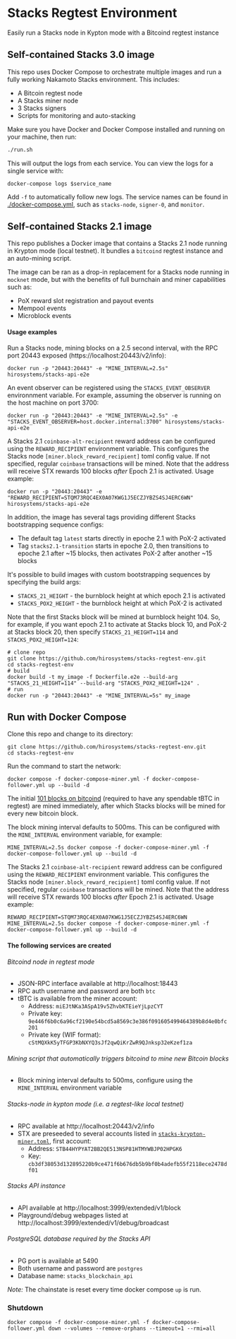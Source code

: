 # Stacks Regtest Environment

Easily run a Stacks node in Kypton mode with a Bitcoind regtest instance

## Self-contained Stacks 3.0 image

This repo uses Docker Compose to orchestrate multiple images and run a fully working Nakamoto Stacks environment. This includes:

- A Bitcoin regtest node
- A Stacks miner node
- 3 Stacks signers
- Scripts for monitoring and auto-stacking

Make sure you have Docker and Docker Compose installed and running on your machine, then run:

```bash
./run.sh
```

This will output the logs from each service. You can view the logs for a single service with:

```
docker-compose logs $service_name
```

Add `-f` to automatically follow new logs. The service names can be found in [./docker-compose.yml](./docker-compose.yml), such as `stacks-node`, `signer-0`, and `monitor`.

## Self-contained Stacks 2.1 image

This repo publishes a Docker image that contains a Stacks 2.1 node running in Krypton mode (local testnet). It bundles a `bitcoind` regtest instance and an auto-mining script.

The image can be ran as a drop-in replacement for a Stacks node running in `mocknet` mode, but with the benefits of full burnchain and miner capabilities such as:
  * PoX reward slot registration and payout events
  * Mempool events
  * Microblock events

#### Usage examples

Run a Stacks node, mining blocks on a 2.5 second interval, with the RPC port 20443 exposed (https://localhost:20443/v2/info):

```shell
docker run -p "20443:20443" -e "MINE_INTERVAL=2.5s" hirosystems/stacks-api-e2e

```

An event observer can be registered using the `STACKS_EVENT_OBSERVER` environnment variable. For example, assuming the observer is running on the host machine on port 3700:
```shell
docker run -p "20443:20443" -e "MINE_INTERVAL=2.5s" -e "STACKS_EVENT_OBSERVER=host.docker.internal:3700" hirosystems/stacks-api-e2e
```


A Stacks 2.1 `coinbase-alt-recipient` reward address can be configured using the `REWARD_RECIPIENT` environment variable. 
This configures the Stacks node `[miner.block_reward_recipient]` toml config value. 
If not specified, regular `coinbase` transactions will be mined. 
Note that the address will receive STX rewards 100 blocks _after_ Epoch 2.1 is activated. 
Usage example:
```shell
docker run -p "20443:20443" -e "REWARD_RECIPIENT=STQM73RQC4EX0A07KWG1J5ECZJYBZS4SJ4ERC6WN" hirosystems/stacks-api-e2e
```


In addition, the image has several tags providing different Stacks bootstrapping sequence configs:
  * The default tag `latest` starts directly in epoche 2.1 with PoX-2 activated
  * Tag `stacks2.1-transition` starts in epoche 2.0, then transitions to epoche 2.1 after ~15 blocks, then activates PoX-2 after another ~15 blocks


It's possible to build images with custom bootstrapping sequences by specifying the build args:
* `STACKS_21_HEIGHT` - the burnblock height at which epoch 2.1 is activated
* `STACKS_POX2_HEIGHT` - the burnblock height at which PoX-2 is activated

Note that the first Stacks block will be mined at burnblock height 104. 
So, for example, if you want epoch 2.1 to activate at Stacks block 10, and PoX-2 at Stacks block 20, then specify `STACKS_21_HEIGHT=114` and `STACKS_POX2_HEIGHT=124`:
```shell
# clone repo
git clone https://github.com/hirosystems/stacks-regtest-env.git
cd stacks-regtest-env
# build
docker build -t my_image -f Dockerfile.e2e --build-arg "STACKS_21_HEIGHT=114" --build-arg "STACKS_POX2_HEIGHT=124" .
# run
docker run -p "20443:20443" -e "MINE_INTERVAL=5s" my_image
```

## Run with Docker Compose

Clone this repo and change to its directory:
```shell
git clone https://github.com/hirosystems/stacks-regtest-env.git
cd stacks-regtest-env
```

Run the command to start the network:
```shell
docker compose -f docker-compose-miner.yml -f docker-compose-follower.yml up --build -d
```
The initial [101 blocks on bitcoind](https://developer.bitcoin.org/examples/testing.html#regtest-mode) (required to have any spendable tBTC in regtest) are mined immediately, after which Stacks blocks will be mined for every new bitcoin block.

The block mining interval defaults to 500ms. This can be configured with the `MINE_INTERVAL` environment variable, for example:
```shell
MINE_INTERVAL=2.5s docker compose -f docker-compose-miner.yml -f docker-compose-follower.yml up --build -d
```

The Stacks 2.1 `coinbase-alt-recipient` reward address can be configured using the `REWARD_RECIPIENT` environment variable. 
This configures the Stacks node `[miner.block_reward_recipient]` toml config value. 
If not specified, regular `coinbase` transactions will be mined. 
Note that the address will receive STX rewards 100 blocks _after_ Epoch 2.1 is activated. 
Usage example:
```shell
REWARD_RECIPIENT=STQM73RQC4EX0A07KWG1J5ECZJYBZS4SJ4ERC6WN MINE_INTERVAL=2.5s docker compose -f docker-compose-miner.yml -f docker-compose-follower.yml up --build -d
```

#### The following services are created

###### Bitcoind node in regtest mode
  * JSON-RPC interface available at http://localhost:18443
  * RPC auth username and password are both `btc`
  * tBTC is available from the miner account:
    * Address: `miEJtNKa3ASpA19v5ZhvbKTEieYjLpzCYT`
    * Private key: `9e446f6b0c6a96cf2190e54bcd5a8569c3e386f091605499464389b8d4e0bfc201`
    * Private key (WIF format): `cStMQXkK5yTFGP3KbNXYQ3sJf2qwQiKrZwR9QJnksp32eKzef1za`
###### Mining script that automatically triggers bitcoind to mine new Bitcoin blocks
  * Block mining interval defaults to 500ms, configure using the `MINE_INTERVAL` environment variable
###### Stacks-node in kypton mode (i.e. a regtest-like local testnet)
  * RPC available at http://localhost:20443/v2/info
  * STX are preseeded to several accounts listed in [`stacks-krypton-miner.toml`](stacks-krypton-miner.toml), first account:
    * Address: `STB44HYPYAT2BB2QE513NSP81HTMYWBJP02HPGK6`
    * Key: `cb3df38053d132895220b9ce471f6b676db5b9bf0b4adefb55f2118ece2478df01`
###### Stacks API instance
  * API available at http://localhost:3999/extended/v1/block
  * Playground/debug webpages listed at http://localhost:3999/extended/v1/debug/broadcast
###### PostgreSQL database required by the Stacks API
  * PG port is available at 5490
  * Both username and password are `postgres`
  * Database name: `stacks_blockchain_api`


_Note:_ The chainstate is reset every time docker compose `up` is run.

### Shutdown

```shell
docker compose -f docker-compose-miner.yml -f docker-compose-follower.yml down --volumes --remove-orphans --timeout=1 --rmi=all
```
